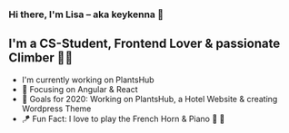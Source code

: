 ### Hi there, I'm Lisa – aka keykenna 👾

## I'm a CS-Student, Frontend Lover & passionate Climber 🧗🏻

- I'm currently working on PlantsHub
- 🐝 Focusing on Angular & React 
- 🏈 Goals for 2020: Working on PlantsHub, a Hotel Website & creating Wordpress Theme
- 🪁 Fun Fact: I love to play the French Horn & Piano 📯 🎹


